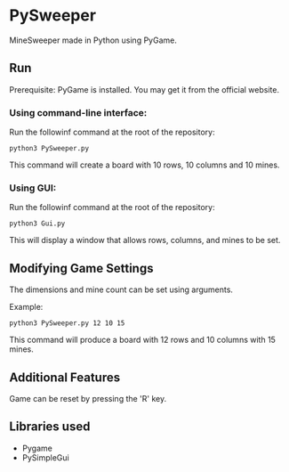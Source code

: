 # PySweeper

MineSweeper made in Python using PyGame.

## Run

Prerequisite: PyGame is installed. You may get it from the official website.

### Using command-line interface:

Run the followinf command at the root of the repository:
```
python3 PySweeper.py
```
This command will create a board with 10 rows, 10 columns and 10 mines.

### Using GUI:

Run the followinf command at the root of the repository:
```
python3 Gui.py
```
This will display a window that allows rows, columns, and mines to be set.

## Modifying Game Settings

The dimensions and mine count can be set using arguments.

Example:
```
python3 PySweeper.py 12 10 15
```
This command will produce a board with 12 rows and 10 columns with 15 mines.

## Additional Features

Game can be reset by pressing the 'R' key.

## Libraries used

* Pygame
* PySimpleGui